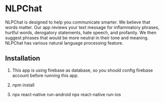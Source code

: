 # NLPChat

NLPChat is designed to help you communicate smarter. We believe that words matter. Our app reviews your text message for inflammatory phrases, hurtful words, derogatory statements, hate speech, and profanity. We then suggest phrases that would be more neutral in their tone and meaning.
NLPChat has various natural language processing feature.
## Installation

1. This app is using firebase as database, so you should config firebase account before running this app.

2. npm install

3.  npx react-native run-android
    npx react-native run-ios

